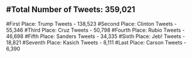 #Total Number of Tweets: 359,021 
---
#First Place: Trump Tweets - 138,523
#Second Place: Clinton Tweets - 55,346
#Third Place: Cruz Tweets - 50,798
#Fourth Place: Rubio Tweets - 46,698
#Fifth Place: Sanders Tweets - 34,335
#Sixth Place: Jeb! Tweets - 18,821
#Seventh Place: Kasich Tweets - 8,111
#Last Place: Carson Tweets - 6,390
